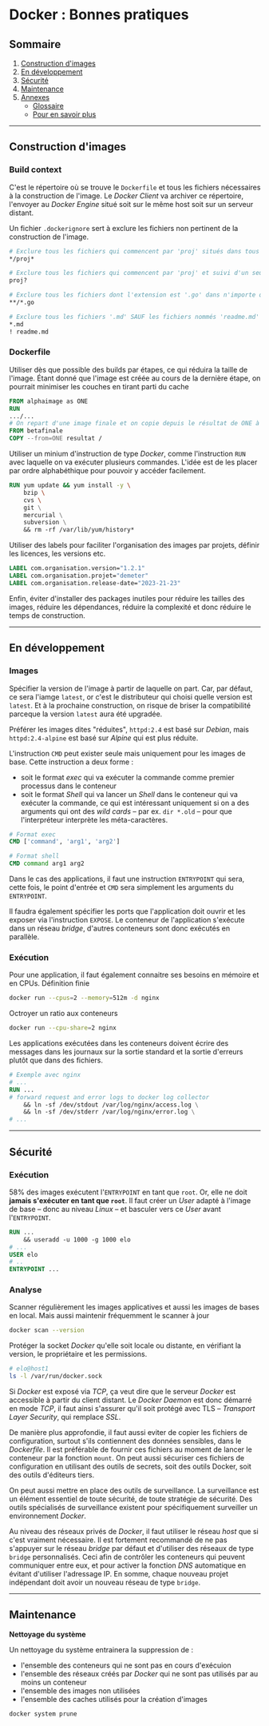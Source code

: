 
# Docker : Bonnes pratiques

## Sommaire
1. [Construction d'images](#construction-dimages)
1. [En développement](#en-développement)
1. [Sécurité](#sécurité)
1. [Maintenance](#maintenance)
1. [Annexes](#annexes)
    - [Glossaire](#glossaire)
    - [Pour en savoir plus](#pour-en-savoir-plus)

---


## Construction d'images

### Build context

C'est le répertoire où se trouve le `Dockerfile` et tous les fichiers nécessaires à la construction de l'image. Le _Docker Client_ va archiver ce répertoire, l'envoyer au _Docker Engine_ situé soit sur le même host soit sur un serveur distant.

Un fichier `.dockerignore` sert à exclure les fichiers non pertinent de la construction de l'image. 
```Dockerfile
# Exclure tous les fichiers qui commencent par 'proj' situés dans tous les dossiers de ce niveau
*/proj*

# Exclure tous les fichiers qui commencent par 'proj' et suivi d'un seul caractère
proj?

# Exclure tous les fichiers dont l'extension est '.go' dans n'importe quel niveau de répertoires / sous-répertoires
**/*.go

# Exclure tous les fichiers '.md' SAUF les fichiers nommés 'readme.md'
*.md
! readme.md
```


### Dockerfile

Utiliser dès que possible des builds par étapes, ce qui réduira la taille de l'image. Étant donné que l'image est créée au cours de la dernière étape, on pourrait minimiser les couches en tirant parti du cache
```Dockerfile
FROM alphaimage as ONE
RUN 
.../...
# On repart d'une image finale et on copie depuis le résultat de ONE à la racine du répertoire
FROM betafinale
COPY --from=ONE resultat /
```

Utiliser un minium d'instruction de type _Docker_, comme l'instruction `RUN` avec laquelle on va exécuter plusieurs commandes. L'idée est de les placer par ordre alphabéthique pour pouvoir y accéder facilement.
```Dockerfile
RUN yum update && yum install -y \
    bzip \
    cvs \ 
    git \
    mercurial \
    subversion \
    && rm -rf /var/lib/yum/history*
```

Utiliser des labels pour faciliter l'organisation des images par projets, définir les licences, les versions etc.
```dockerfile
LABEL com.organisation.version="1.2.1"
LABEL com.organisation.projet="demeter"
LABEL com.organisation.release-date="2023-21-23"
```

Enfin, éviter d'installer des packages inutiles pour réduire les tailles des images, réduire les dépendances, réduire la complexité et donc réduire le temps de construction.


---


## En développement

### Images

Spécifier la version de l'image à partir de laquelle on part. Car, par défaut, ce sera l'iamge `latest`, or c'est le distributeur qui choisi quelle version est `latest`. Et à la prochaine construction, on risque de briser la compatibilité parceque la version `latest` aura été upgradée.

Préférer les images dites "réduites", `httpd:2.4` est basé sur _Debian_, mais `httpd:2.4-alpine` est basé sur _Alpine_ qui est plus réduite.

L'instruction `CMD` peut exister seule mais uniquement pour les images de base. Cette instruction a deux forme : 
- soit le format _exec_ qui va exécuter la commande comme premier processus dans le conteneur
- soit le format _Shell_ qui va lancer un _Shell_ dans le conteneur qui va exécuter la commande, ce qui est intéressant uniquement si on a des arguments qui ont des _wild cards_ – par ex. `dir *.old` – pour que l'interpréteur interprète les méta-caractères. 
```Dockerfile
# Format exec
CMD ['command', 'arg1', 'arg2']

# Format shell
CMD command arg1 arg2
```

Dans le cas des applications, il faut une instruction `ENTRYPOINT` qui sera, cette fois, le point d'entrée et `CMD` sera simplement les arguments du `ENTRYPOINT`. 

Il faudra également spécifier les ports que l'application doit ouvrir et les exposer via l'instruction `EXPOSE`. Le conteneur de l'application s'exécute dans un réseau _bridge_, d'autres conteneurs sont donc exécutés en parallèle.


### Exécution

Pour une application, il faut également connaitre ses besoins en mémoire et en CPUs.
Définition finie
```sh
docker run --cpus=2 --memory=512m -d nginx
```
Octroyer un ratio aux conteneurs
```sh
docker run --cpu-share=2 nginx
```

Les applications exécutées dans les conteneurs doivent écrire des messages dans les journaux sur la sortie standard et la sortie d'erreurs plutôt que dans des fichiers.
```Dockerfile
# Exemple avec nginx
# ...
RUN ...
# forward request and error logs to docker log collector
    && ln -sf /dev/stdout /var/log/nginx/access.log \
    && ln -sf /dev/stderr /var/log/nginx/error.log \
# ...
```


---


## Sécurité

### Exécution

58% des images exécutent l'`ENTRYPOINT` en tant que `root`. Or, elle ne doit **jamais s'exécuter en tant que `root`**. Il faut créer un _User_ adapté à l'image de base – donc au niveau _Linux_ – et basculer vers ce _User_ avant l'`ENTRYPOINT`.
```Dockerfile
RUN ...
    && useradd -u 1000 -g 1000 elo
# ...
USER elo
# ..
ENTRYPOINT ...
```


### Analyse

Scanner régulièrement les images applicatives et aussi les images de bases en local. Mais aussi maintenir fréquemment le scanner à jour
```sh
docker scan --version
```

Protéger la socket _Docker_ qu'elle soit locale ou distante, en vérifiant la version, le propriétaire et les permissions.
```sh
# elo@host1
ls -l /var/run/docker.sock
```
Si _Docker_ est exposé via _TCP_, ça veut dire que le serveur _Docker_ est accessible à partir du client distant. Le _Docker Daemon_ est donc démarré en mode _TCP_, il faut ainsi s'assurer qu'il soit protégé avec TLS – _Transport Layer Security_, qui remplace _SSL_. 

De manière plus approfondie, il faut aussi eviter de copier les fichiers de configuration, surtout s'ils contiennent des données sensibles, dans le _Dockerfile_. Il est préférable de fournir ces fichiers au moment de lancer le conteneur par la fonction `mount`. On peut aussi sécuriser ces fichiers de configuration en utilisant des outils de secrets, soit des outils Docker, soit des outils d'éditeurs tiers. 

On peut aussi mettre en place des outils de surveillance. La surveillance est un élément essentiel de toute sécurité, de toute stratégie de sécurité. Des outils spécialisés de surveillance existent pour spécifiquement surveiller un environnement _Docker_. 

Au niveau des réseaux privés de _Docker_, il faut utiliser le réseau _host_ que si c'est vraiment nécessaire. Il est fortement recommandé de ne pas s'appuyer sur le réseau _bridge_ par défaut et d'utiliser des réseaux de type `bridge` personnalisés. Ceci afin de contrôler les conteneurs qui peuvent communiquer entre eux, et pour activer la fonction _DNS_ automatique en évitant d'utiliser l'adressage IP. En somme, chaque nouveau projet indépendant doit avoir un nouveau réseau de type `bridge`.


---


## Maintenance

**Nettoyage du système**

Un nettoyage du système entrainera la suppression de : 
- l'ensemble des conteneurs qui ne sont pas en cours d'exécuion
- l'ensemble des réseaux créés par _Docker_ qui ne sont pas utilisés par au moins un conteneur
- l'ensemble des images non utilisées
- l'ensemble des caches utilisés pour la création d'images

```sh
docker system prune
```
